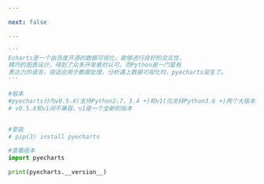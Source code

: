 ```yaml
---

next: false

---
```




<BlogInfo id="595" title="1.pyecharts的介绍" author="白日梦想猿" pv=0 read_times=0 pre_cost_time="0分14秒" category="pyecharts学习" tag_list="['pyecharts学习']" create_time="2021.01.21 12:28:08" update_time="2021.01.21 12:39:05" />

```python
'''
Echarts是一个由百度开源的数据可视化，能够进行良好的交互性，
精巧的图表设计，得到了众多开发者的认可。而Python是一门富有
表达力的语言，很适合用于数据处理。分析遇上数据可视化时，pyecharts诞生了。
'''

#版本
#pyecharts分为v0.5.X(支持Python2.7，3.4 +)和v1(仅支持Python3.6 +)两个大版本，
# v0.5.X和v1间不兼容，v1是一个全新的版本


#安装
# pip(3) install pyecharts

#查看版本
import pyecharts

print(pyecharts.__version__)

```



<ActionBox />
